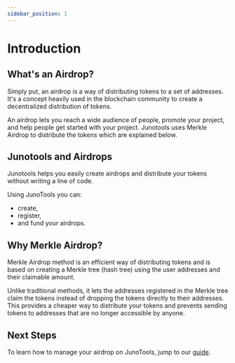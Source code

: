 ```yaml
---
sidebar_position: 1
---
```


# Introduction

## What's an Airdrop?

Simply put, an airdrop is a way of distributing tokens to a set of addresses. It's a concept heavily used in the blockchain community to create a decentralized distribution of tokens.

An airdrop lets you reach a wide audience of people, promote your project, and help people get started with your project. Junotools uses Merkle Airdrop to distribute the tokens which are explained below.

## Junotools and Airdrops

Junotools helps you easily create airdrops and distribute your tokens without writing a line of code.

Using JunoTools you can:
* create,
* register,
* and fund your airdrops.

## Why Merkle Airdrop?

Merkle Airdrop method is an efficient way of distributing tokens and is based on creating a Merkle tree (hash tree) using the user addresses and their claimable amount.

Unlike traditional methods, it lets the addresses registered in the Merkle tree claim the tokens instead of dropping the tokens directly to their addresses. This provides a cheaper way to distribute your tokens and prevents sending tokens to addresses that are no longer accessible by anyone.

## Next Steps

To learn how to manage your airdrop on JunoTools, jump to our [guide](/docs/dashboards/airdrop/guide/configure).
